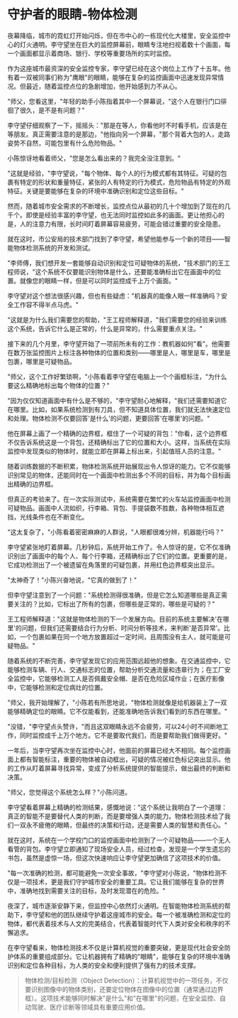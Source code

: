 # 守护者的眼睛-物体检测

夜幕降临，城市的霓虹灯开始闪烁，但在市中心的一栋现代化大楼里，安全监控中心的灯火通明。李守望坐在巨大的监控屏幕前，眼睛专注地扫视着数十个画面，每一个画面都显示着商场、银行、学校等重要场所的实时监控。

作为这座城市最资深的安全监控专家，李守望已经在这个岗位上工作了十五年。他有着一双被同事们称为"鹰眼"的眼睛，能够在复杂的监控画面中迅速发现异常情况。但最近，随着监控点位的急剧增加，他开始感到力不从心。

"师父，您看这里，"年轻的助手小陈指着其中一个屏幕说，"这个人在银行门口徘徊了很久，是不是有问题？"

李守望仔细观察了一下，摇摇头："那是在等人，你看他时不时看手机，应该是在等朋友。真正需要注意的是那边，"他指向另一个屏幕，"那个背着大包的人，走路姿势不自然，可能包里有什么危险物品。"

小陈惊讶地看着师父，"您是怎么看出来的？我完全没注意到。"

"这就是经验，"李守望说，"每个物体、每个人的行为模式都有其特征。可疑的包裹有特定的形状和重量特征，紧张的人有特定的行为模式，危险物品有特定的外观特征。关键是要能够在复杂的环境中准确识别和定位这些目标。"

然而，随着城市安全需求的不断增长，监控点位从最初的几十个增加到了现在的几千个。即使是经验丰富的李守望，也无法同时监控如此多的画面。更让他担心的是，人的注意力有限，长时间盯着屏幕容易疲劳，可能会错过重要的安全隐患。

就在这时，市公安局的技术部门找到了李守望，希望他能参与一个新的项目——智能物体检测系统的开发和测试。

"李师傅，我们想开发一套能够自动识别和定位可疑物体的系统，"技术部门的王工程师说，"这个系统不仅要能识别物体是什么，还要能准确标出它在画面中的位置。就像您的眼睛一样，但是可以同时监控成千上万个画面。"

李守望对这个想法很感兴趣，但也有些疑虑："机器真的能像人眼一样准确吗？安全工作容不得半点马虎。"

"这就是为什么我们需要您的帮助，"王工程师解释道，"我们需要您的经验来训练这个系统，告诉它什么是正常的，什么是异常的，什么需要重点关注。"

接下来的几个月里，李守望开始了一项前所未有的工作：教机器如何"看"。他需要在数万张监控图片上标注各种物体的位置和类别——哪里是人，哪里是车，哪里是包裹，哪里是可疑物品。

"师父，这个工作好繁琐啊，"小陈看着李守望在电脑上一个个画框标注，"为什么要这么精确地标出每个物体的位置？"

"因为仅仅知道画面中有什么是不够的，"李守望耐心地解释，"我们还需要知道它在哪里。比如，如果系统检测到有刀具，但不知道具体位置，我们就无法快速定位和处理。物体检测不仅要回答'是什么'的问题，更要回答'在哪里'的问题。"

他在屏幕上画了一个精确的边界框，框住了一个可疑的背包："你看，这个边界框不仅告诉系统这是一个背包，还精确标出了它的位置和大小。这样，当系统在实际监控中发现类似的物体时，就能立即在屏幕上标出来，引起值班人员的注意。"

随着训练数据的不断积累，物体检测系统开始展现出令人惊讶的能力。它不仅能够识别常见的物体，还能同时在一个画面中检测出多个不同的目标，并为每个目标画出精确的边界框。

但真正的考验来了。在一次实际测试中，系统需要在繁忙的火车站监控画面中检测可疑物品。画面中人流如织，行李箱、背包、手提袋数不胜数，各种物体相互遮挡，光线条件也在不断变化。

"这太复杂了，"小陈看着密密麻麻的人群说，"人眼都很难分辨，机器能行吗？"

李守望紧张地盯着屏幕。几秒钟后，系统开始工作了。令人惊讶的是，它不仅准确识别出了画面中的每个人、每个行李箱，还精确标出了它们的位置。更重要的是，它成功检测出了一个被遗留在角落里的可疑包裹，并用红色边界框突出显示。

"太神奇了！"小陈兴奋地说，"它真的做到了！"

但李守望注意到了一个问题："系统检测得很准确，但是它怎么知道哪些是真正需要关注的？比如，它标出了所有的包裹，但哪些是正常的，哪些是可疑的？"

王工程师解释道："这就是物体检测的下一个发展方向。目前的系统主要解决'在哪里'的问题，但我们还需要结合行为分析、时间分析等技术，来判断'是否异常'。比如，一个包裹如果在同一个地方放置超过一定时间，且周围没有主人，就可能是可疑物品。"

随着系统的不断完善，李守望发现它的应用范围远超他的想象。在交通监控中，它能够检测车辆、行人、交通标志的位置，帮助分析交通流量和违章行为；在工厂安全监控中，它能够检测工人是否佩戴安全帽、是否在危险区域作业；在医疗影像中，它能够检测和定位病灶的位置。

"师父，我开始理解了，"小陈若有所思地说，"物体检测就像是给机器装上了一双能够精确定位的眼睛。它不仅能看到，还能准确地告诉我们看到的东西在哪里。"

"没错，"李守望点头赞许，"而且这双眼睛永远不会疲劳，可以24小时不间断地工作，同时监控成千上万个地方。它不是要取代我们，而是要帮助我们做得更好。"

一年后，当李守望再次坐在监控中心时，他面前的屏幕已经大不相同。每个监控画面上都有智能标注，重要的物体被自动框出，可疑的情况被红色标记突出显示。他的工作从盯着屏幕寻找异常，变成了分析系统提供的智能提示，做出最终的判断和决策。

"师父，您觉得这个系统怎么样？"小陈问道。

李守望看着屏幕上精确的检测结果，感慨地说："这个系统让我明白了一个道理：真正的智能不是要替代人类的判断，而是要增强人类的能力。物体检测技术给了我们一双永不疲倦的眼睛，但最终的决策和行动，还是需要人类的智慧和责任心。"

就在这时，系统在一个学校门口的监控画面中检测到了一个可疑物品——一个无人看管的背包。李守望立即通知了现场安全人员，经过检查，发现是一个学生遗忘的书包，虽然是虚惊一场，但这次快速响应让李守望更加确信了这项技术的价值。

"每一次准确的检测，都可能避免一次安全事故，"李守望对小陈说，"物体检测不仅是一项技术，更是我们守护城市安全的重要工具。它让我们能够在复杂的世界中，准确地找到需要关注的目标，及时发现潜在的危险。"

夜深了，城市逐渐安静下来，但监控中心依然灯火通明。在智能物体检测系统的帮助下，李守望和他的团队继续守护着这座城市的安全。每一个被准确检测和定位的物体，都代表着技术与人文的完美结合，代表着智能时代下人类对安全和秩序的不懈追求。

在李守望看来，物体检测技术不仅是计算机视觉的重要突破，更是现代社会安全防护体系的重要组成部分。它让机器拥有了精确的"眼睛"，能够在复杂的环境中准确识别和定位各种目标，为人类的安全和便利提供了强有力的技术支撑。

> 物体检测/目标检测（Object Detection）：计算机视觉中的一项任务，不仅要识别图像中的物体类别，还要定位物体在图像中的位置（通常通过边界框）。这项技术能够同时解决"是什么"和"在哪里"的问题，在安全监控、自动驾驶、医疗诊断等领域具有重要应用价值。 